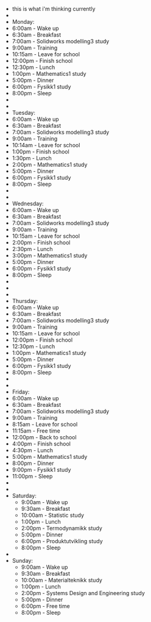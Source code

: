 - this is what i'm thinking currently
-
- Monday:
- 6:00am - Wake up
- 6:30am - Breakfast
- 7:00am - Solidworks modelling3 study
- 9:00am - Training
- 10:15am - Leave for school
- 12:00pm - Finish school
- 12:30pm - Lunch
- 1:00pm - Mathematics1 study
- 5:00pm - Dinner
- 6:00pm - Fysikk1 study
- 8:00pm - Sleep
-
-
- Tuesday:
- 6:00am - Wake up
- 6:30am - Breakfast
- 7:00am - Solidworks modelling3 study
- 9:00am - Training
- 10:14am - Leave for school
- 1:00pm - Finish school
- 1:30pm - Lunch
- 2:00pm - Mathematics1 study
- 5:00pm - Dinner
- 6:00pm - Fysikk1 study
- 8:00pm - Sleep
-
-
- Wednesday:
- 6:00am - Wake up
- 6:30am - Breakfast
- 7:00am - Solidworks modelling3 study
- 9:00am - Training
- 10:15am - Leave for school
- 2:00pm - Finish school
- 2:30pm - Lunch
- 3:00pm - Mathematics1 study
- 5:00pm - Dinner
- 6:00pm - Fysikk1 study
- 8:00pm - Sleep
-
-
-
- Thursday:
- 6:00am - Wake up
- 6:30am - Breakfast
- 7:00am - Solidworks modelling3 study
- 9:00am - Training
- 10:15am - Leave for school
- 12:00pm - Finish school
- 12:30pm - Lunch
- 1:00pm - Mathematics1 study
- 5:00pm - Dinner
- 6:00pm - Fysikk1 study
- 8:00pm - Sleep
-
-
- Friday:
- 6:00am - Wake up
- 6:30am - Breakfast
- 7:00am - Solidworks modelling3 study
- 9:00am - Training
- 8:15am - Leave for school
- 11:15am - Free time
- 12:00pm - Back to school
- 4:00pm - Finish school
- 4:30pm - Lunch
- 5:00pm - Mathematics1 study
- 8:00pm - Dinner
- 9:00pm - Fysikk1 study
- 11:00pm - Sleep
-
-
- Saturday:
	- 9:00am - Wake up
	- 9:30am - Breakfast
	- 10:00am - Statistic study
	- 1:00pm - Lunch
	- 2:00pm - Termodynamikk study
	- 5:00pm - Dinner
	- 6:00pm - Produktutvikling study
	- 8:00pm - Sleep
-
- Sunday:
	- 9:00am - Wake up
	- 9:30am - Breakfast
	- 10:00am - Materialteknikk study
	- 1:00pm - Lunch
	- 2:00pm - Systems Design and Engineering study
	- 5:00pm - Dinner
	- 6:00pm - Free time
	- 8:00pm - Sleep